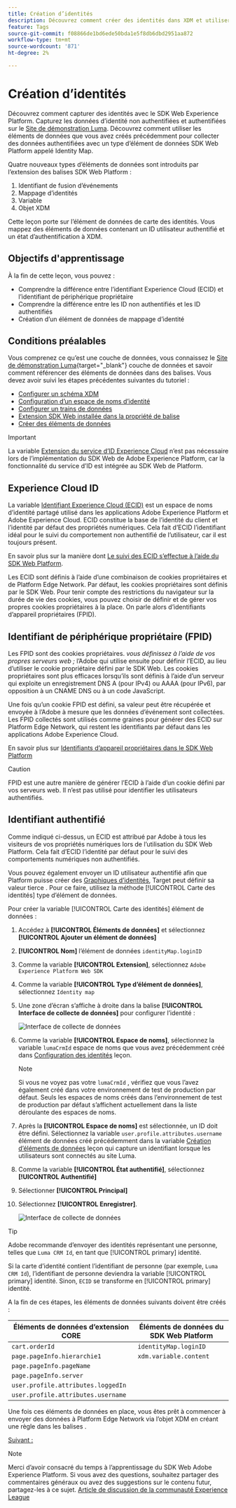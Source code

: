 ```yaml
---
title: Création d’identités
description: Découvrez comment créer des identités dans XDM et utiliser l’élément de données de carte des identités pour capturer les identifiants d’utilisateur. Cette leçon fait partie du tutoriel Mise en oeuvre de Adobe Experience Cloud avec le SDK Web .
feature: Tags
source-git-commit: f08866de1bd6ede50bda1e5f8db6dbd2951aa872
workflow-type: tm+mt
source-wordcount: '871'
ht-degree: 2%

---
```


# Création d’identités

Découvrez comment capturer des identités avec le SDK Web Experience Platform. Capturez les données d’identité non authentifiées et authentifiées sur le [Site de démonstration Luma](https://luma.enablementadobe.com/content/luma/us/en.html). Découvrez comment utiliser les éléments de données que vous avez créés précédemment pour collecter des données authentifiées avec un type d’élément de données SDK Web Platform appelé Identity Map.

Quatre nouveaux types d’éléments de données sont introduits par l’extension des balises SDK Web Platform :

1. Identifiant de fusion d’événements
1. Mappage d’identités
1. Variable
1. Objet XDM

Cette leçon porte sur l’élément de données de carte des identités. Vous mappez des éléments de données contenant un ID utilisateur authentifié et un état d’authentification à XDM.

## Objectifs d&#39;apprentissage

À la fin de cette leçon, vous pouvez :

* Comprendre la différence entre l’identifiant Experience Cloud (ECID) et l’identifiant de périphérique propriétaire
* Comprendre la différence entre les ID non authentifiés et les ID authentifiés
* Création d’un élément de données de mappage d’identité

## Conditions préalables

Vous comprenez ce qu’est une couche de données, vous connaissez le [Site de démonstration Luma](https://luma.enablementadobe.com/content/luma/us/en.html){target="_blank"} couche de données et savoir comment référencer des éléments de données dans des balises. Vous devez avoir suivi les étapes précédentes suivantes du tutoriel :

* [Configurer un schéma XDM](configure-schemas.md)
* [Configuration d’un espace de noms d’identité](configure-identities.md)
* [Configurer un trains de données](configure-datastream.md)
* [Extension SDK Web installée dans la propriété de balise](install-web-sdk.md)
* [Créer des éléments de données](create-data-elements.md)

>[!IMPORTANT]
>
>La variable [Extension du service d’ID Experience Cloud](https://exchange.adobe.com/experiencecloud.details.100160.adobe-experience-cloud-id-launch-extension.html) n’est pas nécessaire lors de l’implémentation du SDK Web de Adobe Experience Platform, car la fonctionnalité du service d’ID est intégrée au SDK Web de Platform.

## Experience Cloud ID

La variable [Identifiant Experience Cloud (ECID)](https://experienceleague.adobe.com/docs/experience-platform/identity/ecid.html?lang=en) est un espace de noms d’identité partagé utilisé dans les applications Adobe Experience Platform et Adobe Experience Cloud. ECID constitue la base de l’identité du client et l’identité par défaut des propriétés numériques. Cela fait d’ECID l’identifiant idéal pour le suivi du comportement non authentifié de l’utilisateur, car il est toujours présent.


<!-- FYI I commented this out because it was breaking the build - Jack
>[!TIP]
>
> When you use the Experience Platform Web SDK to set up Adobe applications on your digital properties, the ECID is generated at the Adobe Edge server level. As such, ECID is not viewable on the client-side network request payload. You can view the ECID by seeing the Preview tab of the network request, or by using the [Adobe Experience Platform Debugger Edge Trace](set-up-analytics.md#experience-cloud-id-validation).
>![View ECID](assets/validate-dev-console-ecid.png)
-->

En savoir plus sur la manière dont [Le suivi des ECID s’effectue à l’aide du SDK Web Platform](https://experienceleague.adobe.com/docs/experience-platform/edge/identity/overview.html?lang=en).

Les ECID sont définis à l’aide d’une combinaison de cookies propriétaires et de Platform Edge Network. Par défaut, les cookies propriétaires sont définis par le SDK Web. Pour tenir compte des restrictions du navigateur sur la durée de vie des cookies, vous pouvez choisir de définir et de gérer vos propres cookies propriétaires à la place. On parle alors d’identifiants d’appareil propriétaires (FPID).

## Identifiant de périphérique propriétaire (FPID)

Les FPID sont des cookies propriétaires. _vous définissez à l’aide de vos propres serveurs web ;_ l’Adobe qui utilise ensuite pour définir l’ECID, au lieu d’utiliser le cookie propriétaire défini par le SDK Web. Les cookies propriétaires sont plus efficaces lorsqu’ils sont définis à l’aide d’un serveur qui exploite un enregistrement DNS A (pour IPv4) ou AAAA (pour IPv6), par opposition à un CNAME DNS ou à un code JavaScript.

Une fois qu’un cookie FPID est défini, sa valeur peut être récupérée et envoyée à l’Adobe à mesure que les données d’événement sont collectées. Les FPID collectés sont utilisés comme graines pour générer des ECID sur Platform Edge Network, qui restent les identifiants par défaut dans les applications Adobe Experience Cloud.

En savoir plus sur [Identifiants d’appareil propriétaires dans le SDK Web Platform](https://experienceleague.adobe.com/docs/experience-platform/edge/identity/first-party-device-ids.html?lang=fr)

>[!CAUTION]
>
> FPID est une autre manière de générer l’ECID à l’aide d’un cookie défini par vos serveurs web. Il n’est pas utilisé pour identifier les utilisateurs authentifiés.

## Identifiant authentifié

Comme indiqué ci-dessus, un ECID est attribué par Adobe à tous les visiteurs de vos propriétés numériques lors de l’utilisation du SDK Web Platform. Cela fait d’ECID l’identité par défaut pour le suivi des comportements numériques non authentifiés.

Vous pouvez également envoyer un ID utilisateur authentifié afin que Platform puisse créer des [Graphiques d’identités](https://experienceleague.adobe.com/docs/platform-learn/tutorials/identities/understanding-identity-and-identity-graphs.html?lang=fr), Target peut définir sa valeur tierce . Pour ce faire, utilisez la méthode [!UICONTROL Carte des identités] type d’élément de données.

Pour créer la variable [!UICONTROL Carte des identités] élément de données :

1. Accédez à **[!UICONTROL Éléments de données]** et sélectionnez **[!UICONTROL Ajouter un élément de données]**

1. **[!UICONTROL Nom]** l’élément de données `identityMap.loginID`

1. Comme la variable **[!UICONTROL Extension]**, sélectionnez `Adobe Experience Platform Web SDK`

1. Comme la variable **[!UICONTROL Type d’élément de données]**, sélectionnez `Identity map`

1. Une zone d’écran s’affiche à droite dans la balise **[!UICONTROL Interface de collecte de données]** pour configurer l’identité :

   ![Interface de collecte de données](assets/identity-identityMap-setup.png)

1. Comme la variable  **[!UICONTROL Espace de noms]**, sélectionnez la variable `lumaCrmId` espace de noms que vous avez précédemment créé dans [Configuration des identités](configure-identities.md) leçon.

   >[!NOTE]
   >
   >    Si vous ne voyez pas votre `lumaCrmId` , vérifiez que vous l’avez également créé dans votre environnement de test de production par défaut. Seuls les espaces de noms créés dans l’environnement de test de production par défaut s’affichent actuellement dans la liste déroulante des espaces de noms.

1. Après la **[!UICONTROL Espace de noms]** est sélectionnée, un ID doit être défini. Sélectionnez la variable `user.profile.attributes.username` élément de données créé précédemment dans la variable [Création d’éléments de données](create-data-elements.md#create-data-elements-to-capture-the-data-layer) leçon qui capture un identifiant lorsque les utilisateurs sont connectés au site Luma.

   <!--  >[!TIP]
    >
    >You can verify the **[!UICONTROL Luma CRM ID]** is collected in a data element on the web property by going to the [Luma Demo site](https://luma.enablementadobe.com/content/luma/us/en.html), logging in, [switching the tag environment](validate-with-debugger.md#use-the-experience-platform-debugger-to-map-to-your-tag-property) to your own, and typing `_satellite.getVar("user.profile.attributes.username")` in the web browser developer console.
    >
    >   ![Data Element  ID ](assets/identity-data-element-customer-id.png)
    -->

1. Comme la variable **[!UICONTROL État authentifié]**, sélectionnez **[!UICONTROL Authentifié]**
1. Sélectionner **[!UICONTROL Principal]**

1. Sélectionnez **[!UICONTROL Enregistrer]**.

   ![Interface de collecte de données](assets/identity-id-namespace.png)

>[!TIP]
>
> Adobe recommande d’envoyer des identités représentant une personne, telles que `Luma CRM Id`, en tant que [!UICONTROL primary] identité.
>
> Si la carte d’identité contient l’identifiant de personne (par exemple, `Luma CRM Id`), l’identifiant de personne deviendra la variable [!UICONTROL primary] identité. Sinon, `ECID` se transforme en [!UICONTROL primary] identité.




<!--
1. Once the data element is configured in **[!UICONTROL Data Collection interface]**, it can be tested on the Luma web property like any other Data Element. Enter the following script in the browser developer console
   
   
   ```
   _satellite.getVar('identityMap.loginID')
   ```  

   ![Data Collection interface](assets/identity-consoleIdentityDataElement.png)
   
   >[!NOTE]
   >
   >ECID identifier will NOT populate in the Data Element, as this is configured already with Platform Web SDK.   
-->

A la fin de ces étapes, les éléments de données suivants doivent être créés :

| Éléments de données d’extension CORE | Éléments de données du SDK Web Platform |
-----------------------------|-------------------------------
| `cart.orderId` | `identityMap.loginID` |
| `page.pageInfo.hierarchie1` | `xdm.variable.content` |
| `page.pageInfo.pageName` | |
| `page.pageInfo.server` | |
| `user.profile.attributes.loggedIn` | |
| `user.profile.attributes.username` | |

Une fois ces éléments de données en place, vous êtes prêt à commencer à envoyer des données à Platform Edge Network via l’objet XDM en créant une règle dans les balises .

[Suivant : ](create-tag-rule.md)

>[!NOTE]
>
>Merci d’avoir consacré du temps à l’apprentissage du SDK Web Adobe Experience Platform. Si vous avez des questions, souhaitez partager des commentaires généraux ou avez des suggestions sur le contenu futur, partagez-les à ce sujet. [Article de discussion de la communauté Experience League](https://experienceleaguecommunities.adobe.com/t5/adobe-experience-platform-launch/tutorial-discussion-implement-adobe-experience-cloud-with-web/td-p/444996)
